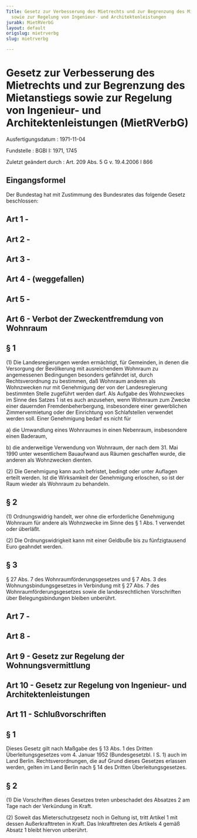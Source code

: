 ```yaml
---
Title: Gesetz zur Verbesserung des Mietrechts und zur Begrenzung des Mietanstiegs
  sowie zur Regelung von Ingenieur- und Architektenleistungen
jurabk: MietRVerbG
layout: default
origslug: mietrverbg
slug: mietrverbg

---
```


# Gesetz zur Verbesserung des Mietrechts und zur Begrenzung des Mietanstiegs sowie zur Regelung von Ingenieur- und Architektenleistungen (MietRVerbG)

Ausfertigungsdatum
:   1971-11-04

Fundstelle
:   BGBl I: 1971, 1745

Zuletzt geändert durch
:   Art. 209 Abs. 5 G v. 19.4.2006 I 866


## Eingangsformel

Der Bundestag hat mit Zustimmung des Bundesrates das folgende Gesetz beschlossen:


## Art 1 - 



## Art 2 - 



## Art 3 - 



## Art 4 - (weggefallen)



## Art 5 - 



## Art 6 - Verbot der Zweckentfremdung von Wohnraum



## § 1

(1) Die Landesregierungen werden ermächtigt, für Gemeinden, in denen die Versorgung der Bevölkerung mit ausreichendem Wohnraum zu angemessenen Bedingungen besonders gefährdet ist, durch Rechtsverordnung zu bestimmen, daß Wohnraum anderen als Wohnzwecken nur mit Genehmigung der von der Landesregierung bestimmten Stelle zugeführt werden darf. Als Aufgabe des Wohnzweckes im Sinne des Satzes 1 ist es auch anzusehen, wenn Wohnraum zum Zwecke einer dauernden Fremdenbeherbergung, insbesondere einer gewerblichen Zimmervermietung oder der Einrichtung von Schlafstellen verwendet werden soll. Einer Genehmigung bedarf es nicht für

a)  die Umwandlung eines Wohnraumes in einen Nebenraum, insbesondere einen Baderaum,


b)  die anderweitige Verwendung von Wohnraum, der nach dem 31. Mai 1990 unter wesentlichem Bauaufwand aus Räumen geschaffen wurde, die anderen als Wohnzwecken dienten.




(2) Die Genehmigung kann auch befristet, bedingt oder unter Auflagen erteilt werden. Ist die Wirksamkeit der Genehmigung erloschen, so ist der Raum wieder als Wohnraum zu behandeln.


## § 2

(1) Ordnungswidrig handelt, wer ohne die erforderliche Genehmigung Wohnraum für andere als Wohnzwecke im Sinne des § 1 Abs. 1 verwendet oder überläßt.

(2) Die Ordnungswidrigkeit kann mit einer Geldbuße bis zu fünfzigtausend Euro geahndet werden.


## § 3

§ 27 Abs. 7 des Wohnraumförderungsgesetzes und § 7 Abs. 3 des Wohnungsbindungsgesetzes in Verbindung mit § 27 Abs. 7 des Wohnraumförderungsgesetzes sowie die landesrechtlichen Vorschriften über Belegungsbindungen bleiben unberührt.


## Art 7 - 



## Art 8 - 



## Art 9 - Gesetz zur Regelung der Wohnungsvermittlung



## Art 10 - Gesetz zur Regelung von Ingenieur- und Architektenleistungen



## Art 11 - Schlußvorschriften



## § 1

Dieses Gesetz gilt nach Maßgabe des § 13 Abs. 1 des Dritten Überleitungsgesetzes vom 4. Januar 1952 (Bundesgesetzbl. I S. 1) auch im Land Berlin. Rechtsverordnungen, die auf Grund dieses Gesetzes erlassen werden, gelten im Land Berlin nach § 14 des Dritten Überleitungsgesetzes.


## § 2

(1) Die Vorschriften dieses Gesetzes treten unbeschadet des Absatzes 2 am Tage nach der Verkündung in Kraft.

(2) Soweit das Mieterschutzgesetz noch in Geltung ist, tritt Artikel 1 mit dessen Außerkrafttreten in Kraft. Das Inkrafttreten des Artikels 4 gemäß Absatz 1 bleibt hiervon unberührt.


